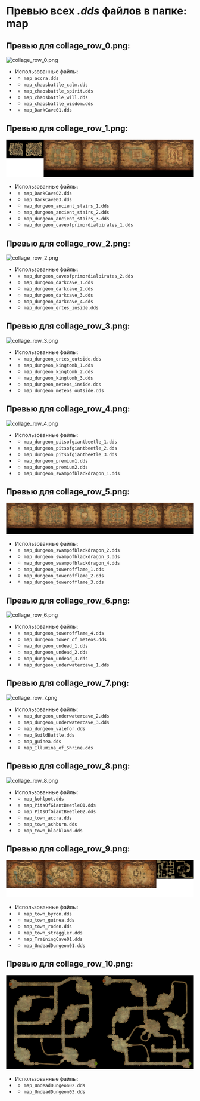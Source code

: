 # Превью всех ***.dds*** файлов в папке: map
## Превью для collage_row_0.png:
![collage_row_0.png](collage_row_0.png)
- Использованные файлы:
- - ``` map_accra.dds ```
- - ``` map_chaosbattle_calm.dds ```
- - ``` map_chaosbattle_spirit.dds ```
- - ``` map_chaosbattle_will.dds ```
- - ``` map_chaosbattle_wisdom.dds ```
- - ``` map_DarkCave01.dds ```
## Превью для collage_row_1.png:
![collage_row_1.png](collage_row_1.png)
- Использованные файлы:
- - ``` map_DarkCave02.dds ```
- - ``` map_DarkCave03.dds ```
- - ``` map_dungeon_ancient_stairs_1.dds ```
- - ``` map_dungeon_ancient_stairs_2.dds ```
- - ``` map_dungeon_ancient_stairs_3.dds ```
- - ``` map_dungeon_caveofprimordialpirates_1.dds ```
## Превью для collage_row_2.png:
![collage_row_2.png](collage_row_2.png)
- Использованные файлы:
- - ``` map_dungeon_caveofprimordialpirates_2.dds ```
- - ``` map_dungeon_darkcave_1.dds ```
- - ``` map_dungeon_darkcave_2.dds ```
- - ``` map_dungeon_darkcave_3.dds ```
- - ``` map_dungeon_darkcave_4.dds ```
- - ``` map_dungeon_ertes_inside.dds ```
## Превью для collage_row_3.png:
![collage_row_3.png](collage_row_3.png)
- Использованные файлы:
- - ``` map_dungeon_ertes_outside.dds ```
- - ``` map_dungeon_kingtomb_1.dds ```
- - ``` map_dungeon_kingtomb_2.dds ```
- - ``` map_dungeon_kingtomb_3.dds ```
- - ``` map_dungeon_meteos_inside.dds ```
- - ``` map_dungeon_meteos_outside.dds ```
## Превью для collage_row_4.png:
![collage_row_4.png](collage_row_4.png)
- Использованные файлы:
- - ``` map_dungeon_pitsofgiantbeetle_1.dds ```
- - ``` map_dungeon_pitsofgiantbeetle_2.dds ```
- - ``` map_dungeon_pitsofgiantbeetle_3.dds ```
- - ``` map_dungeon_premium1.dds ```
- - ``` map_dungeon_premium2.dds ```
- - ``` map_dungeon_swampofblackdragon_1.dds ```
## Превью для collage_row_5.png:
![collage_row_5.png](collage_row_5.png)
- Использованные файлы:
- - ``` map_dungeon_swampofblackdragon_2.dds ```
- - ``` map_dungeon_swampofblackdragon_3.dds ```
- - ``` map_dungeon_swampofblackdragon_4.dds ```
- - ``` map_dungeon_towerofflame_1.dds ```
- - ``` map_dungeon_towerofflame_2.dds ```
- - ``` map_dungeon_towerofflame_3.dds ```
## Превью для collage_row_6.png:
![collage_row_6.png](collage_row_6.png)
- Использованные файлы:
- - ``` map_dungeon_towerofflame_4.dds ```
- - ``` map_dungeon_tower_of_meteos.dds ```
- - ``` map_dungeon_undead_1.dds ```
- - ``` map_dungeon_undead_2.dds ```
- - ``` map_dungeon_undead_3.dds ```
- - ``` map_dungeon_underwatercave_1.dds ```
## Превью для collage_row_7.png:
![collage_row_7.png](collage_row_7.png)
- Использованные файлы:
- - ``` map_dungeon_underwatercave_2.dds ```
- - ``` map_dungeon_underwatercave_3.dds ```
- - ``` map_dungeon_valefor.dds ```
- - ``` map_GuildBattle.dds ```
- - ``` map_guinea.dds ```
- - ``` map_Illumina_of_Shrine.dds ```
## Превью для collage_row_8.png:
![collage_row_8.png](collage_row_8.png)
- Использованные файлы:
- - ``` map_kohlpot.dds ```
- - ``` map_PitsOfGiantBeetle01.dds ```
- - ``` map_PitsOfGiantBeetle02.dds ```
- - ``` map_town_accra.dds ```
- - ``` map_town_ashburn.dds ```
- - ``` map_town_blackland.dds ```
## Превью для collage_row_9.png:
![collage_row_9.png](collage_row_9.png)
- Использованные файлы:
- - ``` map_town_byron.dds ```
- - ``` map_town_guinea.dds ```
- - ``` map_town_roden.dds ```
- - ``` map_town_straggler.dds ```
- - ``` map_TrainingCave01.dds ```
- - ``` map_UndeadDungeon01.dds ```
## Превью для collage_row_10.png:
![collage_row_10.png](collage_row_10.png)
- Использованные файлы:
- - ``` map_UndeadDungeon02.dds ```
- - ``` map_UndeadDungeon03.dds ```
